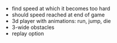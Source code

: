 - find speed at which it becomes too hard
- should speed reached at end of game
- 3d player with animations: run, jump, die
- 3-wide obstacles
- replay option
